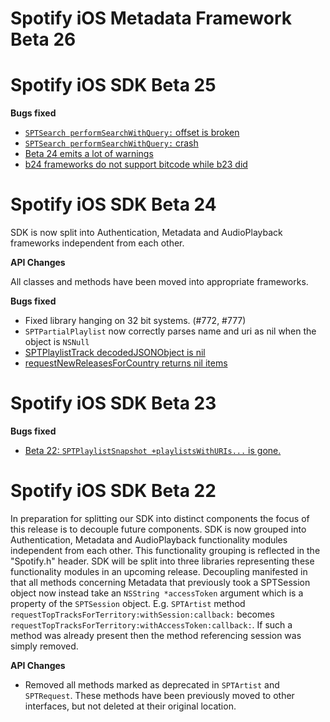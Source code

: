 Spotify iOS Metadata Framework Beta 26
=======================


Spotify iOS SDK Beta 25
=======================

**Bugs fixed**

* [`SPTSearch performSearchWithQuery:` offset is broken](https://github.com/spotify/ios-sdk/issues/478)
* [`SPTSearch performSearchWithQuery:` crash](https://github.com/spotify/ios-sdk/issues/766)
* [Beta 24 emits a lot of warnings](https://github.com/spotify/ios-sdk/issues/782)
* [b24 frameworks do not support bitcode while b23 did](https://github.com/spotify/ios-sdk/issues/786)

Spotify iOS SDK Beta 24
=======================

SDK is now split into Authentication, Metadata and AudioPlayback frameworks independent from each other.

**API Changes**

All classes and methods have been moved into appropriate frameworks.

**Bugs fixed**

* Fixed library hanging on 32 bit systems. (#772, #777)
* `SPTPartialPlaylist` now correctly parses name and uri as nil when the object is `NSNull`
* [SPTPlaylistTrack decodedJSONObject is nil](https://github.com/spotify/ios-sdk/issues/396)
* [requestNewReleasesForCountry returns nil items](https://github.com/spotify/ios-sdk/issues/387])

Spotify iOS SDK Beta 23
=======================

**Bugs fixed**

* [Beta 22: `SPTPlaylistSnapshot +playlistsWithURIs...` is gone.](https://github.com/spotify/ios-sdk/issues/761)


Spotify iOS SDK Beta 22
=======================

In preparation for splitting our SDK into distinct components the focus of this release is to decouple future components.
SDK is now grouped into Authentication, Metadata and AudioPlayback functionality modules independent from each other. This functionality grouping is reflected in the "Spotify.h" header. SDK will be split into three libraries representing these functionality modules in an upcoming release.
Decoupling manifested in that all methods concerning Metadata that previously took a SPTSession object now instead take an `NSString *accessToken` argument which is a property of the `SPTSession` object.
E.g. `SPTArtist` method `requestTopTracksForTerritory:withSession:callback:` becomes `requestTopTracksForTerritory:withAccessToken:callback:`. If such a method was already present then the method referencing session was simply removed.

**API Changes**

* Removed all methods marked as deprecated in `SPTArtist` and `SPTRequest`. These methods have been previously moved to other interfaces, but not deleted at their original location.
